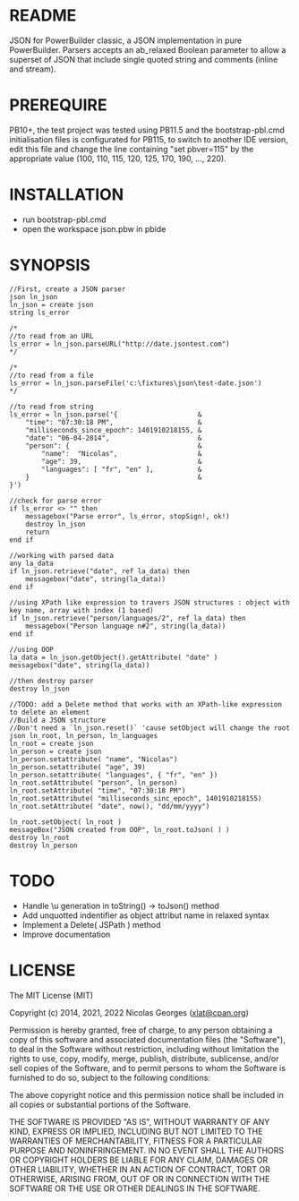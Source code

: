 README
======

JSON for PowerBuilder classic, a JSON implementation in pure PowerBuilder.
Parsers accepts an ab_relaxed Boolean parameter to allow a superset of JSON 
that include single quoted string and comments (inline and stream).


PREREQUIRE
==========

PB10+, the test project was tested using PB11.5 and the bootstrap-pbl.cmd 
initialisation files is configurated for PB115, to switch to another IDE 
version, edit this file and change the line containing "set pbver=115" by
the appropriate value (100, 110, 115, 120, 125, 170, 190, ..., 220).

INSTALLATION
============

* run bootstrap-pbl.cmd 
* open the workspace json.pbw in pbide

SYNOPSIS
========

```
//First, create a JSON parser
json ln_json
ln_json = create json
string ls_error

/*
//to read from an URL
ls_error = ln_json.parseURL("http://date.jsontest.com")
*/

/*
//to read from a file
ls_error = ln_json.parseFile('c:\fixtures\json\test-date.json')
*/

//to read from string
ls_error = ln_json.parse('{                    &
    "time": "07:30:18 PM",                     &
    "milliseconds_since_epoch": 1401910218155, &
    "date": "06-04-2014",                      &
    "person": {                                &
        "name":  "Nicolas",                    &
        "age": 39,                             &
        "languages": [ "fr", "en" ],           &
    }                                          &
}')

//check for parse error
if ls_error <> "" then
    messagebox("Parse error", ls_error, stopSign!, ok!)
    destroy ln_json
    return
end if

//working with parsed data
any la_data
if ln_json.retrieve("date", ref la_data) then
    messagebox("date", string(la_data))
end if

//using XPath like expression to travers JSON structures : object with key name, array with index (1 based)
if ln_json.retrieve("person/languages/2", ref la_data) then
    messagebox("Person language n#2", string(la_data))
end if

//using OOP
la_data = ln_json.getObject().getAttribute( "date" )
messagebox("date", string(la_data))

//then destroy parser
destroy ln_json

//TODO: add a Delete method that works with an XPath-like expression to delete an element
//Build a JSON structure
//Don't need a `ln_json.reset()` 'cause setObject will change the root
json ln_root, ln_person, ln_languages
ln_root = create json
ln_person = create json
ln_person.setattribute( "name", "Nicolas")
ln_person.setattribute( "age", 39)
ln_person.setattribute( "languages", { "fr", "en" })
ln_root.setAttribute( "person", ln_person)
ln_root.setAttribute( "time", "07:30:18 PM")
ln_root.setAttribute( "milliseconds_sinc_epoch", 1401910218155)
ln_root.setAttribute( "date", now(), "dd/mm/yyyy")

ln_root.setObject( ln_root )
messageBox("JSON created from OOP", ln_root.toJson( ) )
destroy ln_root
destroy ln_person
```

TODO
====
* Handle \u generation in toString() -> toJson() method
* Add unquotted indentifier as object attribut name in relaxed syntax
* Implement a Delete( JSPath ) method
* Improve documentation

LICENSE
=======

The MIT License (MIT)

Copyright (c) 2014, 2021, 2022 Nicolas Georges (xlat@cpan.org)

Permission is hereby granted, free of charge, to any person obtaining a copy of
this software and associated documentation files (the "Software"), to deal in
the Software without restriction, including without limitation the rights to
use, copy, modify, merge, publish, distribute, sublicense, and/or sell copies of
the Software, and to permit persons to whom the Software is furnished to do so,
subject to the following conditions:

The above copyright notice and this permission notice shall be included in all
copies or substantial portions of the Software.

THE SOFTWARE IS PROVIDED "AS IS", WITHOUT WARRANTY OF ANY KIND, EXPRESS OR
IMPLIED, INCLUDING BUT NOT LIMITED TO THE WARRANTIES OF MERCHANTABILITY, FITNESS
FOR A PARTICULAR PURPOSE AND NONINFRINGEMENT. IN NO EVENT SHALL THE AUTHORS OR
COPYRIGHT HOLDERS BE LIABLE FOR ANY CLAIM, DAMAGES OR OTHER LIABILITY, WHETHER
IN AN ACTION OF CONTRACT, TORT OR OTHERWISE, ARISING FROM, OUT OF OR IN
CONNECTION WITH THE SOFTWARE OR THE USE OR OTHER DEALINGS IN THE SOFTWARE.
